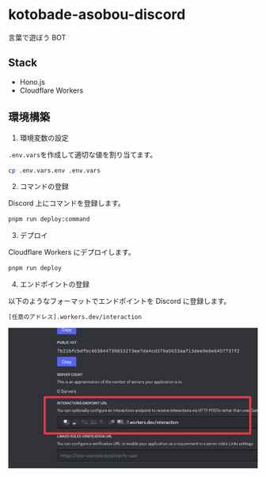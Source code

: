 # kotobade-asobou-discord

言葉で遊ぼう BOT

## Stack

- Hono.js
- Cloudflare Workers

## 環境構築

1. 環境変数の設定

`.env.vars`を作成して適切な値を割り当てます。

```bash
cp .env.vars.env .env.vars
```

2. コマンドの登録

Discord 上にコマンドを登録します。

```bash
pnpm run deploy:command
```

3. デプロイ

Cloudflare Workers にデプロイします。

```bash
pnpm run deploy
```

4. エンドポイントの登録

以下のようなフォーマットでエンドポイントを Discord に登録します。

```bash
[任意のアドレス].workers.dev/interaction
```

![alt text](./docs/image.png)

